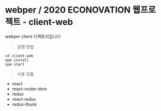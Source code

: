 # webper / 2020 ECONOVATION 웹프로젝트 - client-web

webper client 디렉토리입니다

> 실행 방법
```shell
cd client-web
npm install
npm start
```

> 사용 모듈
- react
- react-router-dom
- redux
- react-redux
- redux-thunk